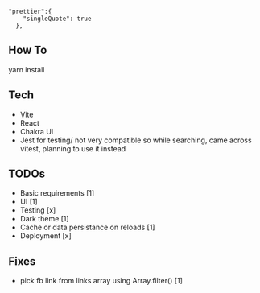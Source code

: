 
```
"prettier":{
    "singleQuote": true
  },
```
## How To
yarn install
## Tech
- Vite
- React
- Chakra UI
- Jest for testing/ not very compatible so while searching, came across vitest, planning to use it instead

## TODOs
- Basic requirements [1]
- UI [1]
- Testing [x]
- Dark theme [1]
- Cache or data persistance on reloads [1]
- Deployment [x]

## Fixes
- pick fb link from links array using Array.filter() [1]
